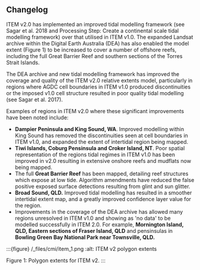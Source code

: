 ## Changelog

ITEM v2.0 has implemented an improved tidal modelling framework (see Sagar et al. 2018 and Processing Step: Create a continental scale tidal modelling framework) over that utilised in ITEM v1.0. The expanded Landsat archive within the Digital Earth Australia (DEA) has also enabled the model extent (Figure 1) to be increased to cover a number of offshore reefs, including the full Great Barrier Reef and southern sections of the Torres Strait Islands. 

The DEA archive and new tidal modelling framework has improved the coverage and quality of the ITEM v2.0 relative extents model, particularly in regions where AGDC cell boundaries in ITEM v1.0 produced discontinuities or the imposed v1.0 cell structure resulted in poor quality tidal modelling (see Sagar et al. 2017).

Examples of regions in ITEM v2.0 where these significant improvements have been noted include:

* **Dampier Peninsula and King Sound, WA**. Improved modelling within King Sound has removed the discontinuities seen at cell boundaries in ITEM v1.0, and expanded the extent of intertidal region being mapped.
* **Tiwi Islands, Coburg Pensinsula and Croker Island, NT**. Poor spatial representation of the regions tidal regimes in  ITEM v1.0 has been improved in v2.0 resulting in extensive onshore reefs and mudflats now being mapped. 
* The full **Great Barrier Reef** has been mapped, detailing reef structures which expose at low tide. Algorithm amendments have reduced the false positive exposed surface detections resulting from glint and sun glitter.
* **Broad Sound, QLD.** Improved tidal modelling has resulted in a smoother intertidal extent map, and a greatly improved confidence layer value for the region.
* Improvements in the coverage of the DEA archive has allowed many regions unresolved in ITEM v1.0 and showing as 'no data' to be modelled successfully in ITEM 2.0. For example, **Mornington Island, QLD, Eastern sections of Fraser Island, QLD** and pensinsulas in **Bowling Green Bay National Park near Townsville, QLD.**

:::{figure} /_files/cmi/item_1.png
:alt: ITEM v2 polygon extents

Figure 1: Polygon extents for ITEM v2.
:::
